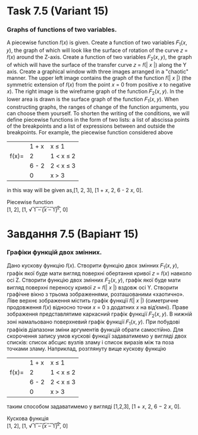 # Task 7.5 (Variant 15)
### Graphs of functions of two variables.
A piecewise function 𝑓(𝑥) is given. Create a function of two variables
𝐹<sub>1</sub>(𝑥, 𝑦), the graph of which will look like the surface of
rotation of the curve 𝑧 = 𝑓(𝑥) around the Z-axis. Create a function of
two variables 𝐹<sub>2</sub>(𝑥, 𝑦), the graph of which will have the
surface of the transfer curve 𝑧 = 𝑓(| 𝑥 |) along the Y axis. Create 
a graphical window with three images arranged in a "chaotic" manner.
The upper left image contains the graph of the function 𝑓(| 𝑥 |) 
(the symmetric extension of 𝑓(𝑥) from the point 𝑥 = 0 from positive 𝑥
to negative 𝑥). The right image is the wireframe graph of the 
function 𝐹<sub>2</sub>(𝑥, 𝑦). In the lower area is drawn is the surface graph
of the function 𝐹<sub>1</sub>(𝑥, 𝑦). When constructing graphs, the ranges of change of the function arguments, you can choose them yourself.
To shorten the writing of the conditions, we will define piecewise functions in the form of two lists: a list of abscissa points of the breakpoints and a list of expressions between and outside the breakpoints.
For example, the piecewise function considered above

|       |       |           |
|-------|-------|-----------|
|       | 1 + x | x ≤ 1     |
| f(x)= | 2     | 1 < x ≤ 2 |
|       | 6 - 2 | 2 < x ≤ 3 |
|       | 0     | x > 3     |

in this way will be given as,[1, 2, 3], [1 + 𝑥, 2, 6 - 2 𝑥, 0].

Piecewise function\
[1, 2], [1, &radic; ̅1̅ ̅−̅ (̅𝑥̅ ̅−̅ ̅1̅)̅<sup>2</sup>̅, 0]

# Завдання 7.5 (Варіант 15) 
### Графіки функцій двох змінних.
Дано кускову функцію 𝑓(𝑥). Створити функцію двох змінних
𝐹<sub>1</sub>(𝑥, 𝑦), графік якої буде мати вигляд поверхні обертання кривої 𝑧 = 𝑓(𝑥)
навколо осі Z. Створити функцію двох змінних 𝐹<sub>2</sub>(𝑥, 𝑦), графік якої буде мати
вигляд поверхні переносу кривої 𝑧 = 𝑓(| 𝑥 |) вздовж осі Y. Створити графічне
вікно з трьома зображеннями, розташованими «хаотично». Ліве верхнє
зображення містить графік функції 𝑓(| 𝑥 |) (симетричне продовження 𝑓(𝑥)
відносно точки 𝑥 = 0 з додатних 𝑥 на від’ємні). Праве зображення
представлятиме каркасний графік функції 𝐹<sub>2</sub>(𝑥, 𝑦). В нижній зоні намальовано
поверхневий графік функції 𝐹<sub>1</sub>(𝑥, 𝑦). При побудові графіків діапазони зміни
аргументів функцій обрати самостійно.
Для скорочення запису умов кускові функції задаватимемо у вигляді двох
списків: список абсцис вузлів зламу і список виразів між та поза точками зламу.
Наприклад, розглянуту вище кускову функцію

|       |       |           |
|-------|-------|-----------|
|       | 1 + x | x ≤ 1     |
| f(x)= | 2     | 1 < x ≤ 2 |
|       | 6 - 2 | 2 < x ≤ 3 |
|       | 0     | x > 3     |
таким способом задаватимемо у вигляді [1,2,3], [1 + 𝑥, 2, 6 − 2 𝑥, 0].

Кускова функція\
[1, 2], [1, &radic; ̅1̅ ̅−̅ (̅𝑥̅ ̅−̅ ̅1̅)̅<sup>2</sup>̅, 0]
